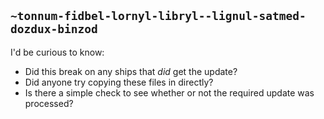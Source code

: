 ## `~tonnum-fidbel-lornyl-libryl--lignul-satmed-dozdux-binzod`
I'd be curious to know:

- Did this break on any ships that *did* get the update?
- Did anyone try copying these files in directly?
- Is there a simple check to see whether or not the required update was processed?